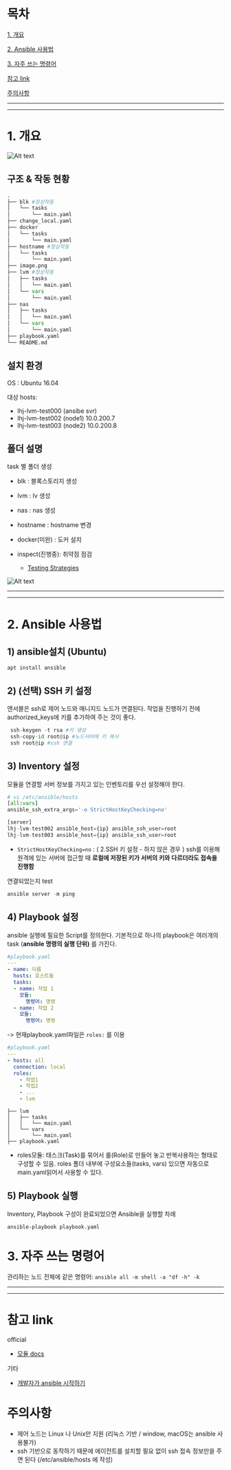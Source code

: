 
# 목차
[1. 개요](#1.개요)

[2. Ansible 사용법](#2.Ansible사용법)

[3. 자주 쓰는 명령어](#3.자주쓰는명령어)

[참고 link](#참고link)

[주의사항](#주의사항)

---
---


# 1. 개요
![Alt text](img/image.png)

## 구조 & 작동 현황
```python
.
├── blk #정상작동
│   └── tasks
│       └── main.yaml
├── change_local.yaml
├── docker 
│   └── tasks
│       └── main.yaml
├── hostname #정상작동
│   └── tasks
│       └── main.yaml
├── image.png
├── lvm #정상작동
│   ├── tasks
│   │   └── main.yaml
│   └── vars
│       └── main.yaml
├── nas
│   ├── tasks
│   │   └── main.yaml
│   └── vars
│       └── main.yaml
├── playbook.yaml
└── README.md
```
 ##  설치 환경
OS : Ubuntu 16.04

대상 hosts: 
- lhj-lvm-test000 (ansibe svr) 
- lhj-lvm-test002 (node1) 10.0.200.7
- lhj-lvm-test003 (node2) 10.0.200.8


## 폴더 설명
task 별 폴더 생성
 - blk : 블록스토리지 생성
 - lvm : lv 생성
 - nas : nas 생성
 - hostname : hostname 변경
 - docker(미완) : 도커 설치 

- inspect(진행중): 취약점 점검 

    - [Testing Strategies](https://docs.ansible.com/ansible/latest/reference_appendices/test_strategies.html)

![Alt text](img/image-1.png)


---
---

# 2. Ansible 사용법
## 1) ansible설치 (Ubuntu)

```
apt install ansible
```

## 2) (선택) SSH 키 설정

앤서블은 ssh로 제어 노드와 매니지드 노드가 연결된다. 작업을 진행하기 전에 authorized_keys에 키를 추가하여 주는 것이 좋다.
```python
 ssh-keygen -t rsa #키 생성
 ssh-copy-id root@ip #노드서버에 키 복사
 ssh root@ip #ssh 연결
```

## 3) Inventory 설정
모듈을 연결할 서버 정보를 가지고 있는 인벤토리를 우선 설정해야 한다.
```python
# vi /etc/ansible/hosts
[all:vars]
ansible_ssh_extra_args='-o StrictHostKeyChecking=no'

[server]
lhj-lvm-test002 ansible_host={ip} ansible_ssh_user=root
lhj-lvm-test003 ansible_host={ip} ansible_ssh_user=root
```
- ```StrictHostKeyChecking=no``` : ( 2.SSH 키 설정 - 하지 않은 경우 ) ssh를 이용해 원격에 있는 서버에 접근할 때 **로컬에 저장된 키가 서버의 키와 다르더라도 접속을 진행함**

연결되었는지 test
```python
ansible server -m ping
```

## 4) Playbook 설정
ansible 실행에 필요한 Script를 정의한다. 기본적으로 하나의 playbook은 여러개의 task (**ansible 명령의 실행 단위)** 를 가진다.
```yaml
#playbook.yaml
---
- name: 이름
  hosts: 호스트들
  tasks:
  - name: 작업 1
    모듈:
      명령어: 명령
  - name: 작업 2
    모듈:
      명령어: 명령
```
-> 현재playbook.yaml파일은 ```roles:``` 를 이용
```yaml
#playbook.yaml
---
- hosts: all
  connection: local
  roles:
    - 작업1
    - 작업2
    - ...
    - lvm
```
```
├── lvm 
│   ├── tasks
│   │   └── main.yaml
│   └── vars
│       └── main.yaml
├── playbook.yaml
```
- roles모듈: 태스크(Task)를 묶어서 롤(Role)로 만들어 놓고 반복사용하는 형태로 구성할 수 있음.
roles 폴더 내부에 구성요소들(tasks, vars) 있으면 자동으로 main.yaml읽어서 사용할 수 있다.

## 5) Playbook 실행
Inventory, Playbook 구성이 완료되었으면 Ansible을 실행할 차례
```
ansible-playbook playbook.yaml
```

# 3. 자주 쓰는 명령어
관리하는 노드 전체에 같은 명령어: ```ansible all -m shell -a "df -h" -k```

---
---


# 참고 link
official
- [모듈 docs](https://docs.ansible.com/ansible/latest/collections/ansible/builtin/index.html)

기타
- [개발자가 ansible 시작하기](https://wikidocs.net/130112)

# 주의사항
- 제어 노드는 Linux 나 Unix만 지원  (리눅스 기반 / window, macOS는 ansible 사용불가)
- ssh 기반으로 동작하기 때문에 에이전트를 설치할 필요 없이 ssh 접속 정보만을 주면 된다 (/etc/ansible/hosts 에 작성)



